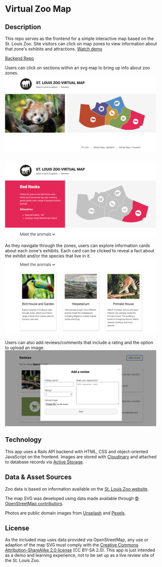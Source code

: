 # Virtual Zoo Map

## Description
This repo serves as the frontend for a simple interactive map based on the St. Louis Zoo. Site visitors can click on map zones to view information about that zone's exhibits and attractions. [Watch demo](https://youtu.be/oFuOIL-6_yo)

[Backend Repo](https://github.com/staceymck/stl-zoo-map-backend)

Users can click on sections within an svg map to bring up info about zoo zones.
<br><img src="images/readme/zoo-map-home.png" alt="Image of Red Panda beside svg map based on the St. Louis zoo with 6 distinct zones" width="500">

<br><img src="images/readme/zone-selected.png" alt="Selected map zone is colored and others are gray. Beside map is info about the selected zone." width="500">

As they navigate through the zones, users can explore information cards about each zone's exhibits. Each card can be clicked to reveal a fact about the exhibit and/or the species that live in it.
<br><img src="images/readme/exhibits.png" alt="Row of three cards, each with an animal photo and information about the related exhibit below." width="500">

Users can also add reviews/comments that include a rating and the option to upload an image.
<br><img src="images/readme/review-modal.png" alt="Modal box for saving a new review with areas to add a username, main content, rating and image." width="500">

## Technology
This app uses a Rails API backend with HTML, CSS and object-oriented JavaScript on the frontend. Images are stored with [Cloudinary](https://cloudinary.com/) and attached to database records via [Active Storage](https://edgeguides.rubyonrails.org/active_storage_overview.html).

## Data & Asset Sources
Zoo data is based on information available on the [St. Louis Zoo website](https://www.stlzoo.org/).

The map SVG was developed using data made available through [© OpenStreetMap contributors](https://www.openstreetmap.org/copyright).

Photos are public domain images from [Unsplash](https://unsplash.com/) and [Pexels](https://www.pexels.com/).

## License
As the included map uses data provided via OpenStreetMap, any use or adaption of the map SVG must comply with the [Creative Commons Attribution-ShareAlike 2.0 license](https://creativecommons.org/licenses/by-sa/2.0/) (CC BY-SA 2.0). This app is just intended as a demo and learning experience, not to be set up as a live review site of the St. Louis Zoo.
